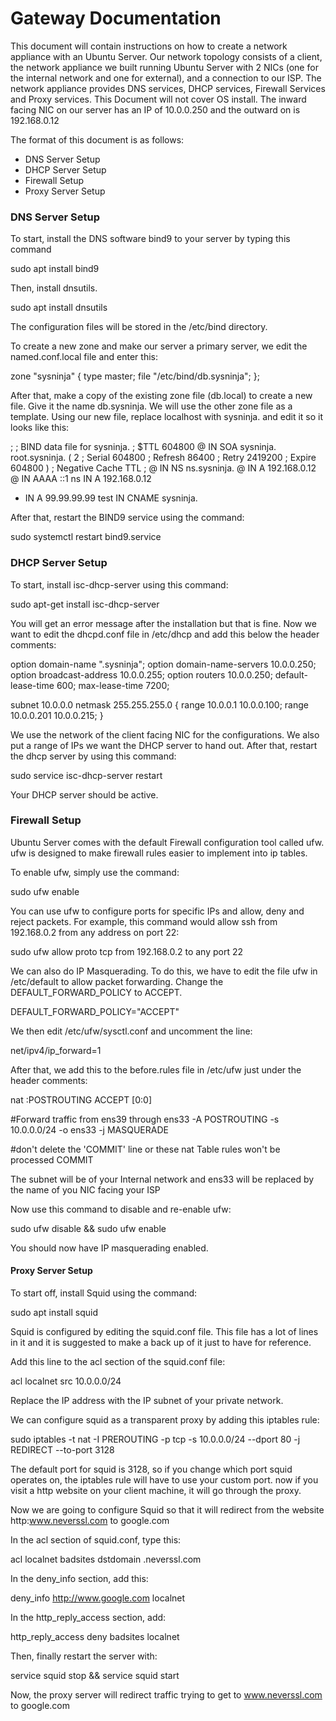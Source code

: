 # Gateway Documentation
This document will contain instructions on how to create a network appliance with an Ubuntu Server.
Our network topology consists of a client, the network appliance we built running Ubuntu Server with 2 NICs (one for the internal network and one for external),
and a connection to our ISP. The network appliance provides DNS services, DHCP services, Firewall Services and Proxy services.
This Document will not cover OS install. The inward facing NIC on our server has an IP of 10.0.0.250 and the outward on is 192.168.0.12


The format of this document is as follows:

- DNS Server Setup
- DHCP Server Setup
- Firewall Setup
- Proxy Server Setup

### DNS Server Setup

To start, install the DNS software bind9 to your server by typing this command


sudo apt install bind9


Then, install dnsutils.


sudo apt install dnsutils


The configuration files will be stored in the /etc/bind directory.

To create a new zone and make our server a primary server, we edit the named.conf.local file and enter this:


zone "sysninja" {
    type master;
    file "/etc/bind/db.sysninja";
};


After that, make a copy of the existing zone file (db.local) to create a new file. Give it the name db.sysninja. We will use the other zone file as a template.
Using our new file, replace localhost with sysninja. and edit it so it looks like this:


;
; BIND data file for sysninja.
;
$TTL	604800
@	IN	SOA	sysninja. root.sysninja. (
			      2		; Serial
			 604800		; Refresh
			  86400		; Retry
			2419200		; Expire
			 604800 )	; Negative Cache TTL
;
@	IN	NS	ns.sysninja.
@	IN	A	192.168.0.12
@	IN	AAAA	::1
ns	IN	A	192.168.0.12
*	IN	A	99.99.99.99
test	IN	CNAME	sysninja.


After that, restart the BIND9 service using the command:


sudo systemctl restart bind9.service



### DHCP Server Setup

To start, install isc-dhcp-server using this command:


sudo apt-get install isc-dhcp-server


You will get an error message after the installation but that is fine. Now we want to edit the dhcpd.conf file in /etc/dhcp and add this below the header comments:


option domain-name ".sysninja";
option domain-name-servers 10.0.0.250;
option broadcast-address 10.0.0.255;
option routers 10.0.0.250;
default-lease-time 600;
max-lease-time 7200;

subnet 10.0.0.0 netmask 255.255.255.0 {
range 10.0.0.1 10.0.0.100;
range 10.0.0.201 10.0.0.215;
}


We use the network of the client facing NIC for the configurations. We also put a range of IPs we want the DHCP server to hand out.
After that, restart the dhcp server by using this command:


sudo service isc-dhcp-server restart


Your DHCP server should be active.

### Firewall Setup

Ubuntu Server comes with the default Firewall configuration tool called ufw. ufw is designed to make firewall rules easier to implement into ip tables.

To enable ufw, simply use the command:


sudo ufw enable


You can use ufw to configure ports for specific IPs and allow, deny and reject packets.
For example, this command would allow ssh from 192.168.0.2 from any address on port 22:


sudo ufw allow proto tcp from 192.168.0.2 to any port 22


We can also do IP Masquerading. To do this, we have to edit the file ufw in /etc/default to allow packet forwarding. Change the DEFAULT_FORWARD_POLICY to ACCEPT.


DEFAULT_FORWARD_POLICY="ACCEPT"


We then edit /etc/ufw/sysctl.conf and uncomment	the line:


net/ipv4/ip_forward=1


After that, we add this to the before.rules file in /etc/ufw just under the header comments:


nat
:POSTROUTING ACCEPT [0:0]

#Forward traffic from ens39 through ens33
-A POSTROUTING -s 10.0.0.0/24 -o ens33 -j MASQUERADE

#don't delete the 'COMMIT' line or these nat Table rules won't be processed
COMMIT


The subnet will be of your Internal network and ens33 will be replaced by the name of you NIC facing your ISP

Now use this command to disable and re-enable ufw:


sudo ufw disable && sudo ufw enable


You should now have IP masquerading enabled.


#### Proxy Server Setup


To start off, install Squid using the command:


sudo apt install squid


Squid is configured by editing the squid.conf file. This file has a lot of lines in it and it is suggested to make a back up of it just to have for reference.

Add this line to the acl section of the squid.conf file:


acl localnet src 10.0.0.0/24


Replace the IP address with the IP subnet of your private network.


We can configure squid as a transparent proxy by adding this iptables rule:


sudo iptables -t nat -I PREROUTING -p tcp -s 10.0.0.0/24 --dport 80 -j REDIRECT --to-port 3128


The default port for squid is 3128, so if you change which port squid operates on, the iptables rule will have to use your custom port.
now if you visit a http website on your client machine, it will go through the proxy. 

Now we are going to configure Squid so that it will redirect from the website http:www.neverssl.com to google.com

In the acl section of squid.conf, type this:


acl localnet badsites dstdomain .neverssl.com


In the deny_info section, add this:


deny_info http://www.google.com localnet


In the http_reply_access section, add:


http_reply_access deny badsites localnet


Then, finally restart the server with:


service squid stop && service squid start


Now, the proxy server will redirect traffic trying to get to www.neverssl.com to google.com
